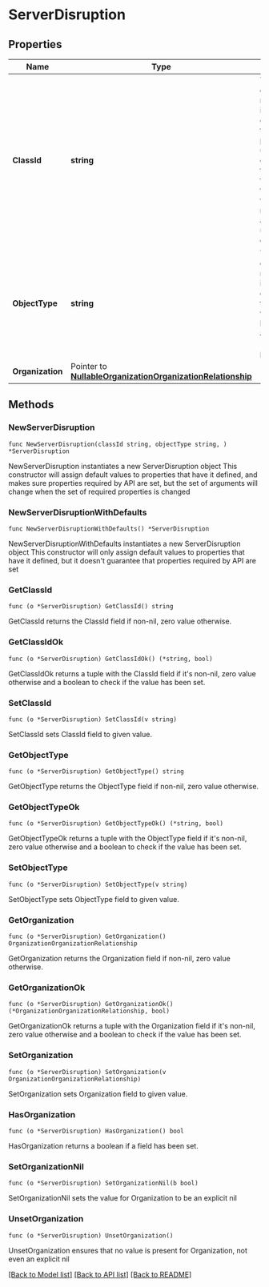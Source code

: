 # ServerDisruption

## Properties

Name | Type | Description | Notes
------------ | ------------- | ------------- | -------------
**ClassId** | **string** | The fully-qualified name of the instantiated, concrete type. This property is used as a discriminator to identify the type of the payload when marshaling and unmarshaling data. | [default to "server.Disruption"]
**ObjectType** | **string** | The fully-qualified name of the instantiated, concrete type. The value should be the same as the &#39;ClassId&#39; property. | [default to "server.Disruption"]
**Organization** | Pointer to [**NullableOrganizationOrganizationRelationship**](OrganizationOrganizationRelationship.md) |  | [optional] 

## Methods

### NewServerDisruption

`func NewServerDisruption(classId string, objectType string, ) *ServerDisruption`

NewServerDisruption instantiates a new ServerDisruption object
This constructor will assign default values to properties that have it defined,
and makes sure properties required by API are set, but the set of arguments
will change when the set of required properties is changed

### NewServerDisruptionWithDefaults

`func NewServerDisruptionWithDefaults() *ServerDisruption`

NewServerDisruptionWithDefaults instantiates a new ServerDisruption object
This constructor will only assign default values to properties that have it defined,
but it doesn't guarantee that properties required by API are set

### GetClassId

`func (o *ServerDisruption) GetClassId() string`

GetClassId returns the ClassId field if non-nil, zero value otherwise.

### GetClassIdOk

`func (o *ServerDisruption) GetClassIdOk() (*string, bool)`

GetClassIdOk returns a tuple with the ClassId field if it's non-nil, zero value otherwise
and a boolean to check if the value has been set.

### SetClassId

`func (o *ServerDisruption) SetClassId(v string)`

SetClassId sets ClassId field to given value.


### GetObjectType

`func (o *ServerDisruption) GetObjectType() string`

GetObjectType returns the ObjectType field if non-nil, zero value otherwise.

### GetObjectTypeOk

`func (o *ServerDisruption) GetObjectTypeOk() (*string, bool)`

GetObjectTypeOk returns a tuple with the ObjectType field if it's non-nil, zero value otherwise
and a boolean to check if the value has been set.

### SetObjectType

`func (o *ServerDisruption) SetObjectType(v string)`

SetObjectType sets ObjectType field to given value.


### GetOrganization

`func (o *ServerDisruption) GetOrganization() OrganizationOrganizationRelationship`

GetOrganization returns the Organization field if non-nil, zero value otherwise.

### GetOrganizationOk

`func (o *ServerDisruption) GetOrganizationOk() (*OrganizationOrganizationRelationship, bool)`

GetOrganizationOk returns a tuple with the Organization field if it's non-nil, zero value otherwise
and a boolean to check if the value has been set.

### SetOrganization

`func (o *ServerDisruption) SetOrganization(v OrganizationOrganizationRelationship)`

SetOrganization sets Organization field to given value.

### HasOrganization

`func (o *ServerDisruption) HasOrganization() bool`

HasOrganization returns a boolean if a field has been set.

### SetOrganizationNil

`func (o *ServerDisruption) SetOrganizationNil(b bool)`

 SetOrganizationNil sets the value for Organization to be an explicit nil

### UnsetOrganization
`func (o *ServerDisruption) UnsetOrganization()`

UnsetOrganization ensures that no value is present for Organization, not even an explicit nil

[[Back to Model list]](../README.md#documentation-for-models) [[Back to API list]](../README.md#documentation-for-api-endpoints) [[Back to README]](../README.md)


